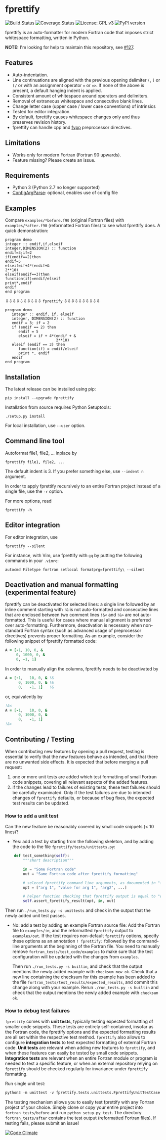 # fprettify

[![Build Status](https://travis-ci.com/pseewald/fprettify.svg?branch=master)](https://travis-ci.com/pseewald/fprettify) [![Coverage Status](https://coveralls.io/repos/github/pseewald/fprettify/badge.svg?branch=master)](https://coveralls.io/github/pseewald/fprettify?branch=master) [![License: GPL v3](https://img.shields.io/badge/License-GPL%20v3-blue.svg)](http://www.gnu.org/licenses/gpl-3.0) [![PyPI version](https://badge.fury.io/py/fprettify.svg)](https://badge.fury.io/py/fprettify)

fprettify is an auto-formatter for modern Fortran code that imposes strict whitespace formatting, written in Python.

**NOTE:** I'm looking for help to maintain this repository, see [#127](https://github.com/pseewald/fprettify/issues/127).


## Features

* Auto-indentation.
* Line continuations are aligned with the previous opening delimiter `(`, `[` or `(/` or with an assignment operator `=` or `=>`. If none of the above is present, a default hanging indent is applied.
* Consistent amount of whitespace around operators and delimiters.
* Removal of extraneous whitespace and consecutive blank lines.
* Change letter case (upper case / lower case conventions) of intrinsics
* Tested for editor integration.
* By default, fprettify causes whitespace changes only and thus preserves revision history.
* fprettify can handle cpp and [fypp](https://github.com/aradi/fypp) preprocessor directives.


## Limitations

* Works only for modern Fortran (Fortran 90 upwards).
* Feature missing? Please create an issue.


## Requirements

* Python 3 (Python 2.7 no longer supported)
* [ConfigArgParse](https://pypi.org/project/ConfigArgParse): optional, enables use of config file


## Examples

Compare `examples/*before.f90` (original Fortran files) with `examples/*after.f90` (reformatted Fortran files) to see what fprettify does. A quick demonstration:

``` Fortran
program demo
integer :: endif,if,elseif
integer,DIMENSION(2) :: function
endif=3;if=2
if(endif==2)then
endif=5
elseif=if+4*(endif+&
2**10)
elseif(endif==3)then
function(if)=endif/elseif
print*,endif
endif
end program
```
⇩⇩⇩⇩⇩⇩⇩⇩⇩⇩ `fprettify` ⇩⇩⇩⇩⇩⇩⇩⇩⇩⇩
``` Fortran
program demo
   integer :: endif, if, elseif
   integer, DIMENSION(2) :: function
   endif = 3; if = 2
   if (endif == 2) then
      endif = 5
      elseif = if + 4*(endif + &
                       2**10)
   elseif (endif == 3) then
      function(if) = endif/elseif
      print *, endif
   endif
end program
```


## Installation

The latest release can be installed using pip:
```
pip install --upgrade fprettify
```

Installation from source requires Python Setuptools:
```
./setup.py install
```

For local installation, use `--user` option.


## Command line tool

Autoformat file1, file2, ... inplace by
```
fprettify file1, file2, ...
```
The default indent is 3. If you prefer something else, use `--indent n` argument.

In order to apply fprettify recursively to an entire Fortran project instead of a single file, use the `-r` option.

For more options, read
```
fprettify -h
```


## Editor integration

For editor integration, use
```
fprettify --silent
```
For instance, with Vim, use fprettify with `gq` by putting the following commands in your `.vimrc`:
```vim
autocmd Filetype fortran setlocal formatprg=fprettify\ --silent
```


## Deactivation and manual formatting (experimental feature)

fprettify can be deactivated for selected lines: a single line followed by an inline comment starting with `!&` is not auto-formatted and consecutive lines that are enclosed between two comment lines `!&<` and `!&>` are not auto-formatted. This is useful for cases where manual alignment is preferred over auto-formatting. Furthermore, deactivation is necessary when non-standard Fortran syntax (such as advanced usage of preprocessor directives) prevents proper formatting. As an example, consider the following snippet of fprettify formatted code:
```fortran
A = [-1, 10, 0, &
     0, 1000, 0, &
     0, -1, 1]
```
In order to manually align the columns, fprettify needs to be deactivated by
```fortran
A = [-1,   10, 0, & !&
      0, 1000, 0, & !&
      0,   -1, 1]   !&
```
or, equivalently by
```fortran
!&<
A = [-1,   10, 0, &
      0, 1000, 0, &
      0,   -1, 1]
!&>
```


## Contributing / Testing

When contributing new features by opening a pull request, testing is essential
to verify that the new features behave as intended, and that there are no
unwanted side effects. It is expected that before merging a pull request:
1. one or more unit tests are added which test formatting of small Fortran code
   snippets, covering all relevant aspects of the added features.
2. if the changes lead to failures of existing tests, these test failures
   should be carefully examinated. Only if the test failures are due to
   intended changes of `fprettify` defaults, or because of bug fixes, the
   expected test results can be updated.

### How to add a unit test

Can the new feature be reasonably covered by small code snippets (< 10 lines)?
- Yes: add a test by starting from the following skeleton, and by adding the code to the file `fprettify/tests/unittests.py`:

```python
    def test_something(self):
        """short description"""

        in = "Some Fortran code"
        out = "Same Fortran code after fprettify formatting"

        # seleced fprettify command line arguments, as documented in "fprettify.py -h":
        opt = ["arg 1", "value for arg 1", "arg2", ...] 

        # helper function checking that fprettify output is equal to "out":
        self.assert_fprettify_result(opt, in, out)
```

  Then run `./run_tests.py -s unittests` and check in the output that the newly added unit test passes.


- No: add a test by adding an example Fortran source file: Add the Fortran file
  to `examples/in`, and the reformatted `fprettify` output to `examples/out`.
  If the test requires non-default `fprettify` options, specify these options
  as an annotation `! fprettify:` followed by the command-line arguments at the
  beginning of the Fortran file. You need to manually remove
  `fortran_tests/test_code/examples` to make sure that the test configuration
  will be updated with the changes from `examples`.

  Then run `./run_tests.py -s builtin`, and check that the output mentions the
  newly added example with `checksum new ok`. Check that a new line containing
  the checksum for this example has been added to the file
  `fortran_tests/test_results/expected_results`, and commit this change along
  with your example. Rerun `./run_tests.py -s builtin` and check that the
  output mentions the newly added example with `checksum ok`.

### How to debug test failures

`fprettify` comes with **unit tests**, typically testing expected formatting of smaller code snippets. These tests are entirely self-contained, insofar as the Fortran code, the fprettify options and the expected formatting results are all set within the respective test method. `fprettify` also allows to configure **integration tests** to test expected formatting of external Fortran code. **Unit tests** are relevant when adding new features to `fprettify`, and when these features can easily be tested by small code snippets. **Integration tests** are relevant when an entire Fortran module or program is needed to test a specific feature, or when an external repository relying on `fprettify` should be checked regularly for invariance under `fprettify` formatting.


Run single unit test:

```python
python3 -m unittest -v fprettify.tests.unittests.FprettifyUnitTestCase.test_whitespace
```

The testing mechanism allows you to easily test fprettify with any Fortran project of your choice. Simply clone or copy your entire project into `fortran_tests/before` and run `python setup.py test`. The directory `fortran_tests/after` contains the test output (reformatted Fortran files). If testing fails, please submit an issue!


[![Code Climate](https://codeclimate.com/github/pseewald/fprettify/badges/gpa.svg)](https://codeclimate.com/github/pseewald/fprettify)
